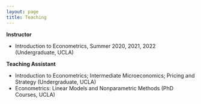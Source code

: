 ```yaml
---
layout: page
title: Teaching
---
```


**Instructor**

* Introduction to Econometrics, Summer 2020, 2021, 2022 (Undergraduate, UCLA)


**Teaching Assistant**

* Introduction to Econometrics; Intermediate Microeconomics; Pricing and Strategy (Undergraduate, UCLA)
* Econometrics: Linear Models and Nonparametric Methods (PhD Courses, UCLA)
